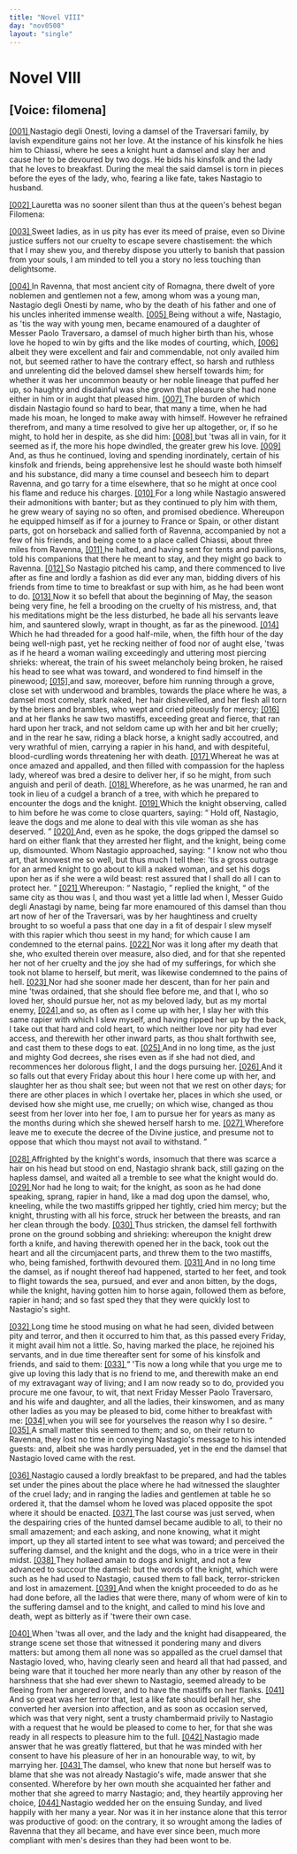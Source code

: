 ```yaml
---
title: "Novel VIII"
day: "nov0508"
layout: "single"
---
```

<div id="nov0508" type="novella" who="filomena">
 <h1>
  Novel VIII
 </h1>
 <p>
  <h2>
   [Voice: filomena]
  </h2>
 </p>
 <argument>
  <p>
   <a href="{{ site.baseurl }}itDecameron/nov0508#p05080001" id="p05080001">
    [001]
   </a>
   Nastagio degli Onesti, loving a damsel of the Traversari
 family, by lavish expenditure gains not her love. At
 the instance of his kinsfolk he hies him to Chiassi,
 where he sees a knight hunt a damsel and slay her and
 cause her to be devoured by two dogs. He bids his
 kinsfolk and the lady that he loves to breakfast.
 During the meal the said damsel is torn in pieces
 before the eyes of the lady, who, fearing a like fate,
 takes Nastagio to husband.
  </p>
 </argument>
 <div3 type="commentary" who="author">
  <p>
   <a href="{{ site.baseurl }}itDecameron/nov0508#p05080002" id="p05080002">
    [002]
   </a>
   Lauretta
   was no sooner silent than thus at the queen's behest
 began Filomena:
  </p>
 </div3>
 <div3 type="commentary" who="filomena">
  <p>
   <a href="{{ site.baseurl }}itDecameron/nov0508#p05080003" id="p05080003">
    [003]
   </a>
   Sweet ladies, as in us pity has ever its meed of
 praise, even so Divine justice suffers not our cruelty to escape severe
 chastisement: the which that I may shew you, and thereby dispose
 you utterly to banish that passion from your souls, I am minded to
 tell you a story no less touching than delightsome.
  </p>
 </div3>
 <p>
  <a href="{{ site.baseurl }}itDecameron/nov0508#p05080004" id="p05080004">
   [004]
  </a>
  In Ravenna, that most ancient city of Romagna, there dwelt of yore
 noblemen and gentlemen not a few, among whom was a young man,
 Nastagio degli Onesti by name, who by the death of his father and one
 of his uncles inherited immense wealth.
  <a href="{{ site.baseurl }}itDecameron/nov0508#p05080005" id="p05080005">
   [005]
  </a>
  Being without a wife, Nastagio,
 as 'tis the way with young men, became enamoured of a daughter
 of Messer Paolo Traversaro, a damsel of much higher birth than his,
 whose love he hoped to win by gifts and the like modes of courting,
 which,
  <a href="{{ site.baseurl }}itDecameron/nov0508#p05080006" id="p05080006">
   [006]
  </a>
  albeit they were excellent and fair and commendable, not
 only availed him not, but seemed rather to have the contrary effect,
 so harsh and ruthless and unrelenting did the beloved damsel shew
 herself towards him; for whether it was her uncommon beauty or
  her noble lineage that puffed her up, so haughty and disdainful was
 she grown that pleasure she had none either in him or in aught that
 pleased him.
  <a href="{{ site.baseurl }}itDecameron/nov0508#p05080007" id="p05080007">
   [007]
  </a>
  The burden of which disdain Nastagio found so hard
 to bear, that many a time, when he had made his moan, he longed to
 make away with himself. However he refrained therefrom, and
 many a time resolved to give her up altogether, or, if so he might, to
 hold her in despite, as she did him:
  <a href="{{ site.baseurl }}itDecameron/nov0508#p05080008" id="p05080008">
   [008]
  </a>
  but 'twas all in vain, for it
 seemed as if, the more his hope dwindled, the greater grew his love.
  <a href="{{ site.baseurl }}itDecameron/nov0508#p05080009" id="p05080009">
   [009]
  </a>
  And, as thus he continued, loving and spending inordinately, certain
 of his kinsfolk and friends, being apprehensive lest he should waste
 both himself and his substance, did many a time counsel and beseech
 him to depart Ravenna, and go tarry for a time elsewhere, that so he
 might at once cool his flame and reduce his charges.
  <a href="{{ site.baseurl }}itDecameron/nov0508#p05080010" id="p05080010">
   [010]
  </a>
  For a long
 while Nastagio answered their admonitions with banter; but as they
 continued to ply him with them, he grew weary of saying no so
 often, and promised obedience. Whereupon he equipped himself as
 if for a journey to France or Spain, or other distant parts, got on
 horseback and sallied forth of Ravenna, accompanied by not a few of
 his friends, and being come to a place called Chiassi, about three
 miles from Ravenna,
  <a href="{{ site.baseurl }}itDecameron/nov0508#p05080011" id="p05080011">
   [011]
  </a>
  he halted, and having sent for tents and pavilions,
 told his companions that there he meant to stay, and they might go
 back to Ravenna.
  <a href="{{ site.baseurl }}itDecameron/nov0508#p05080012" id="p05080012">
   [012]
  </a>
  So Nastagio pitched his camp, and there commenced
 to live after as fine and lordly a fashion as did ever any man,
 bidding divers of his friends from time to time to breakfast or sup
 with him, as he had been wont to do.
  <a href="{{ site.baseurl }}itDecameron/nov0508#p05080013" id="p05080013">
   [013]
  </a>
  Now it so befell that about
 the beginning of May, the season being very fine, he fell a brooding
 on the cruelty of his mistress, and, that his meditations might be the
 less disturbed, he bade all his servants leave him, and sauntered slowly,
 wrapt in thought, as far as the pinewood.
  <a href="{{ site.baseurl }}itDecameron/nov0508#p05080014" id="p05080014">
   [014]
  </a>
  Which he had threaded
 for a good half-mile, when, the fifth hour of the day being well-nigh
 past, yet he recking neither of food nor of aught else, 'twas as if he
 heard a woman wailing exceedingly and uttering most piercing
 shrieks: whereat, the train of his sweet melancholy being broken,
 he raised his head to see what was toward, and wondered to find himself
 in the pinewood;
  <a href="{{ site.baseurl }}itDecameron/nov0508#p05080015" id="p05080015">
   [015]
  </a>
  and saw, moreover, before him running through
 a grove, close set with underwood and brambles, towards the place
 where he was, a damsel most comely, stark naked, her hair dishevelled,
 and her flesh all torn by the briers and brambles, who wept and cried
  piteously for mercy;
  <a href="{{ site.baseurl }}itDecameron/nov0508#p05080016" id="p05080016">
   [016]
  </a>
  and at her flanks he saw two mastiffs, exceeding
 great and fierce, that ran hard upon her track, and not seldom
 came up with her and bit her cruelly; and in the rear he saw, riding
 a black horse, a knight sadly accoutred, and very wrathful of mien,
 carrying a rapier in his hand, and with despiteful, blood-curdling
 words threatening her with death.
  <a href="{{ site.baseurl }}itDecameron/nov0508#p05080017" id="p05080017">
   [017]
  </a>
  Whereat he was at once amazed
 and appalled, and then filled with compassion for the hapless lady,
 whereof was bred a desire to deliver her, if so he might, from such
 anguish and peril of death.
  <a href="{{ site.baseurl }}itDecameron/nov0508#p05080018" id="p05080018">
   [018]
  </a>
  Wherefore, as he was unarmed, he ran
 and took in lieu of a cudgel a branch of a tree, with which he prepared
 to encounter the dogs and the knight.
  <a href="{{ site.baseurl }}itDecameron/nov0508#p05080019" id="p05080019">
   [019]
  </a>
  Which the knight observing,
 called to him before he was come to close quarters, saying:
  <q direct="unspecified">
   Hold
 off, Nastagio, leave the dogs and me alone to deal with this vile
 woman as she has deserved.
  </q>
  <a href="{{ site.baseurl }}itDecameron/nov0508#p05080020" id="p05080020">
   [020]
  </a>
  And, even as he spoke, the dogs
 gripped the damsel so hard on either flank that they arrested her flight,
 and the knight, being come up, dismounted. Whom Nastagio
 approached, saying:
  <q direct="unspecified">
   I know not who thou art, that knowest me
 so well, but thus much I tell thee: 'tis a gross outrage for an armed
 knight to go about to kill a naked woman, and set his dogs upon her
 as if she were a wild beast: rest assured that I shall do all I can to
 protect her.
  </q>
  <a href="{{ site.baseurl }}itDecameron/nov0508#p05080021" id="p05080021">
   [021]
  </a>
  Whereupon:
  <q direct="unspecified">
   Nastagio,
  </q>
  replied the knight,
  <q direct="unspecified">
   of
 the same city as thou was I, and thou wast yet a little lad when I,
 Messer Guido degli Anastagi by name, being far more enamoured of
 this damsel than thou art now of her of the Traversari, was by her
 haughtiness and cruelty brought to so woeful a pass that one day
 in a fit of despair I slew myself with this rapier which thou seest
 in my hand; for which cause I am condemned to the eternal
 pains.
   <a href="{{ site.baseurl }}itDecameron/nov0508#p05080022" id="p05080022">
    [022]
   </a>
   Nor was it long after my death that she, who exulted
 therein over measure, also died, and for that she repented her
 not of her cruelty and the joy she had of my sufferings, for
 which she took not blame to herself, but merit, was likewise
 condemned to the pains of hell.
   <a href="{{ site.baseurl }}itDecameron/nov0508#p05080023" id="p05080023">
    [023]
   </a>
   Nor had she sooner made her
 descent, than for her pain and mine 'twas ordained, that she should
 flee before me, and that I, who so loved her, should pursue her, not as
 my beloved lady, but as my mortal enemy,
   <a href="{{ site.baseurl }}itDecameron/nov0508#p05080024" id="p05080024">
    [024]
   </a>
   and so, as often as I come
 up with her, I slay her with this same rapier with which I slew
 myself, and having ripped her up by the back, I take out that hard
 and cold heart, to which neither love nor pity had ever access, and
   therewith her other inward parts, as thou shalt forthwith see, and
 cast them to these dogs to eat.
   <a href="{{ site.baseurl }}itDecameron/nov0508#p05080025" id="p05080025">
    [025]
   </a>
   And in no long time, as the just
 and mighty God decrees, she rises even as if she had not died, and
 recommences her dolorous flight, I and the dogs pursuing her.
   <a href="{{ site.baseurl }}itDecameron/nov0508#p05080026" id="p05080026">
    [026]
   </a>
   And
 it so falls out that every Friday about this hour I here come up with
 her, and slaughter her as thou shalt see; but ween not that we rest
 on other days; for there are other places in which I overtake her,
 places in which she used, or devised how she might use, me cruelly;
 on which wise, changed as thou seest from her lover into her foe, I
 am to pursue her for years as many as the months during which she
 shewed herself harsh to me.
   <a href="{{ site.baseurl }}itDecameron/nov0508#p05080027" id="p05080027">
    [027]
   </a>
   Wherefore leave me to execute the
 decree of the Divine justice, and presume not to oppose that which
 thou mayst not avail to withstand.
  </q>
 </p>
 <p>
  <a href="{{ site.baseurl }}itDecameron/nov0508#p05080028" id="p05080028">
   [028]
  </a>
  Affrighted by the knight's words, insomuch that there was scarce
 a hair on his head but stood on end, Nastagio shrank back, still gazing
 on the hapless damsel, and waited all a tremble to see what the knight
 would do.
  <a href="{{ site.baseurl }}itDecameron/nov0508#p05080029" id="p05080029">
   [029]
  </a>
  Nor had he long to wait; for the knight, as soon as he
 had done speaking, sprang, rapier in hand, like a mad dog upon the
 damsel, who, kneeling, while the two mastiffs gripped her tightly,
 cried him mercy; but the knight, thrusting with all his force, struck
 her between the breasts, and ran her clean through the body.
  <a href="{{ site.baseurl }}itDecameron/nov0508#p05080030" id="p05080030">
   [030]
  </a>
  Thus
 stricken, the damsel fell forthwith prone on the ground sobbing and
 shrieking: whereupon the knight drew forth a knife, and having
 therewith opened her in the back, took out the heart and all the
 circumjacent parts, and threw them to the two mastiffs, who, being
 famished, forthwith devoured them.
  <a href="{{ site.baseurl }}itDecameron/nov0508#p05080031" id="p05080031">
   [031]
  </a>
  And in no long time the
 damsel, as if nought thereof had happened, started to her feet, and
 took to flight towards the sea, pursued, and ever and anon bitten, by
 the dogs, while the knight, having gotten him to horse again, followed
 them as before, rapier in hand; and so fast sped they that they were
 quickly lost to Nastagio's sight.
 </p>
 <p>
  <a href="{{ site.baseurl }}itDecameron/nov0508#p05080032" id="p05080032">
   [032]
  </a>
  Long time he stood musing on what he had seen, divided between
 pity and terror, and then it occurred to him that, as this passed
 every Friday, it might avail him not a little. So, having marked the
 place, he rejoined his servants, and in due time thereafter sent for
 some of his kinsfolk and friends, and said to them:
  <a href="{{ site.baseurl }}itDecameron/nov0508#p05080033" id="p05080033">
   [033]
  </a>
  <q direct="unspecified">
   'Tis now a
 long while that you urge me to give up loving this lady that is no
 friend to me, and therewith make an end of my extravagant way of
   living; and I am now ready so to do, provided you procure me one
 favour, to wit, that next Friday Messer Paolo Traversaro, and his
 wife and daughter, and all the ladies, their kinswomen, and as many
 other ladies as you may be pleased to bid, come hither to breakfast
 with me:
   <a href="{{ site.baseurl }}itDecameron/nov0508#p05080034" id="p05080034">
    [034]
   </a>
   when you will see for yourselves the reason why I so
 desire.
  </q>
  <a href="{{ site.baseurl }}itDecameron/nov0508#p05080035" id="p05080035">
   [035]
  </a>
  A small matter this seemed to them; and so, on their
 return to Ravenna, they lost no time in conveying Nastagio's message
 to his intended guests: and, albeit she was hardly persuaded, yet in
 the end the damsel that Nastagio loved came with the rest.
 </p>
 <p>
  <a href="{{ site.baseurl }}itDecameron/nov0508#p05080036" id="p05080036">
   [036]
  </a>
  Nastagio caused a lordly breakfast to be prepared, and had the
 tables set under the pines about the place where he had witnessed
 the slaughter of the cruel lady; and in ranging the ladies and
 gentlemen at table he so ordered it, that the damsel whom he loved
 was placed opposite the spot where it should be enacted.
  <a href="{{ site.baseurl }}itDecameron/nov0508#p05080037" id="p05080037">
   [037]
  </a>
  The last
 course was just served, when the despairing cries of the hunted
 damsel became audible to all, to their no small amazement; and
 each asking, and none knowing, what it might import, up they all
 started intent to see what was toward; and perceived the suffering
 damsel, and the knight and the dogs, who in a trice were in their
 midst.
  <a href="{{ site.baseurl }}itDecameron/nov0508#p05080038" id="p05080038">
   [038]
  </a>
  They hollaed amain to dogs and knight, and not a few
 advanced to succour the damsel: but the words of the knight, which
 were such as he had used to Nastagio, caused them to fall back,
 terror-stricken and lost in amazement.
  <a href="{{ site.baseurl }}itDecameron/nov0508#p05080039" id="p05080039">
   [039]
  </a>
  And when the knight proceeded
 to do as he had done before, all the ladies that were there,
 many of whom were of kin to the suffering damsel and to the knight,
 and called to mind his love and death, wept as bitterly as if 'twere
 their own case.
 </p>
 <p>
  <a href="{{ site.baseurl }}itDecameron/nov0508#p05080040" id="p05080040">
   [040]
  </a>
  When 'twas all over, and the lady and the knight had disappeared,
 the strange scene set those that witnessed it pondering many and
 divers matters: but among them all none was so appalled as the
 cruel damsel that Nastagio loved, who, having clearly seen and heard
 all that had passed, and being ware that it touched her more nearly
 than any other by reason of the harshness that she had ever shewn to
 Nastagio, seemed already to be fleeing from her angered lover, and
 to have the mastiffs on her flanks.
  <a href="{{ site.baseurl }}itDecameron/nov0508#p05080041" id="p05080041">
   [041]
  </a>
  And so great was her terror that,
 lest a like fate should befall her, she converted her aversion into
 affection, and as soon as occasion served, which was that very night,
 sent a trusty chambermaid privily to Nastagio with a request that he
  would be pleased to come to her, for that she was ready in all respects
 to pleasure him to the full.
  <a href="{{ site.baseurl }}itDecameron/nov0508#p05080042" id="p05080042">
   [042]
  </a>
  Nastagio made answer that he was
 greatly flattered, but that he was minded with her consent to have
 his pleasure of her in an honourable way, to wit, by marrying her.
  <a href="{{ site.baseurl }}itDecameron/nov0508#p05080043" id="p05080043">
   [043]
  </a>
  The damsel, who knew that none but herself was to blame that she
 was not already Nastagio's wife, made answer that she consented.
 Wherefore by her own mouth she acquainted her father and mother
 that she agreed to marry Nastagio; and, they heartily approving her
 choice,
  <a href="{{ site.baseurl }}itDecameron/nov0508#p05080044" id="p05080044">
   [044]
  </a>
  Nastagio wedded her on the ensuing Sunday, and lived
 happily with her many a year. Nor was it in her instance alone that
 this terror was productive of good: on the contrary, it so wrought
 among the ladies of Ravenna that they all became, and have ever
 since been, much more compliant with men's desires than they had
 been wont to be.
 </p>
</div>